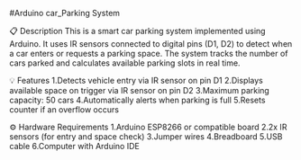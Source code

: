 #Arduino car_Parking System

📋 Description
This is a smart car parking system implemented using Arduino. It uses IR sensors connected to digital pins (D1, D2) to detect when a car enters or requests a parking space. The system tracks the number of cars parked and calculates available parking slots in real time.

💡 Features
1.Detects vehicle entry via IR sensor on pin D1
2.Displays available space on trigger via IR sensor on pin D2
3.Maximum parking capacity: 50 cars
4.Automatically alerts when parking is full
5.Resets counter if an overflow occurs

⚙️ Hardware Requirements
1.Arduino ESP8266 or compatible board
2.2x IR sensors (for entry and space check)
3.Jumper wires
4.Breadboard
5.USB cable
6.Computer with Arduino IDE

